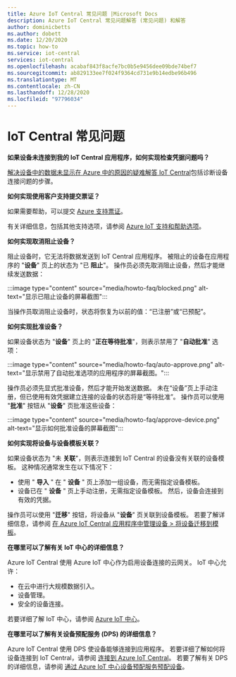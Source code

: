 ```yaml
---
title: Azure IoT Central 常见问题 |Microsoft Docs
description: Azure IoT Central 常见问题解答 (常见问题) 和解答
author: dominicbetts
ms.author: dobett
ms.date: 12/20/2020
ms.topic: how-to
ms.service: iot-central
services: iot-central
ms.openlocfilehash: acabaf843f8acfe7bc0b5e9456dee09bde74bef7
ms.sourcegitcommit: ab829133ee7f024f9364cd731e9b14edbe96b496
ms.translationtype: MT
ms.contentlocale: zh-CN
ms.lasthandoff: 12/28/2020
ms.locfileid: "97796034"
---
```

# <a name="frequently-asked-questions-for-iot-central"></a>IoT Central 常见问题

**如果设备未连接到我的 IoT Central 应用程序，如何实现检查凭据问题吗？**

[解决设备中的数据未显示在 Azure 中的原因的疑难解答 IoT Central](troubleshoot-connection.md)包括诊断设备连接问题的步骤。

**如何实现使用客户支持提交票证？**

如果需要帮助，可以提交 [Azure 支持票证](https://portal.azure.com/#create/Microsoft.Support)。

有关详细信息，包括其他支持选项，请参阅 [Azure IoT 支持和帮助选项](../../iot-fundamentals/iot-support-help.md)。

**如何实现取消阻止设备？**

阻止设备时，它无法将数据发送到 IoT Central 应用程序。 被阻止的设备在应用程序的 "**设备**" 页上的状态为 "已 **阻止**"。 操作员必须先取消阻止设备，然后才能继续发送数据：

:::image type="content" source="media/howto-faq/blocked.png" alt-text="显示已阻止设备的屏幕截图":::

当操作员取消阻止设备时，状态将恢复为以前的值：“已注册”或“已预配”。

**如何实现批准设备？**

如果设备状态为 "**设备**" 页上的 "**正在等待批准**"，则表示禁用了 "**自动批准**" 选项：

:::image type="content" source="media/howto-faq/auto-approve.png" alt-text="显示禁用了自动批准选项的应用程序的屏幕截图。":::

操作员必须先显式批准设备，然后才能开始发送数据。 未在“设备”页上手动注册，但已使用有效凭据建立连接的设备的状态将是“等待批准”。 操作员可以使用 "**批准**" 按钮从 "**设备**" 页批准这些设备：

:::image type="content" source="media/howto-faq/approve-device.png" alt-text="显示如何批准设备的屏幕截图":::

**如何实现将设备与设备模板关联？**

如果设备状态为 "未 **关联**"，则表示连接到 IoT Central 的设备没有关联的设备模板。 这种情况通常发生在以下情况下：

- 使用 " **导入** " 在 " **设备** " 页上添加一组设备，而无需指定设备模板。
- 设备已在 " **设备** " 页上手动注册，无需指定设备模板。 然后，设备会连接到有效的凭据。  

操作员可以使用 "**迁移**" 按钮，将设备从 "**设备**" 页关联到设备模板。 若要了解详细信息，请参阅 [在 Azure IoT Central 应用程序中管理设备 > 将设备迁移到模板](howto-manage-devices.md)。

**在哪里可以了解有关 IoT 中心的详细信息？**

Azure IoT Central 使用 Azure IoT 中心作为启用设备连接的云网关。 IoT 中心允许：

- 在云中进行大规模数据引入。
- 设备管理。
- 安全的设备连接。

若要详细了解 IoT 中心，请参阅 [Azure IoT 中心](../../iot-hub/index.yml)。

**在哪里可以了解有关设备预配服务 (DPS) 的详细信息？**

Azure IoT Central 使用 DPS 使设备能够连接到应用程序。 若要详细了解如何将设备连接到 IoT Central，请参阅 [连接到 Azure IoT Central](concepts-get-connected.md)。 若要了解有关 DPS 的详细信息，请参阅 [通过 Azure IoT 中心设备预配服务预配设备](../../iot-dps/about-iot-dps.md)。